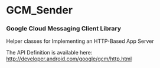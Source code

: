 GCM_Sender
==========

### Google Cloud Messaging Client Library

Helper classes for Implementing an HTTP-Based App Server

The API Definition is available here:
http://developer.android.com/google/gcm/http.html
